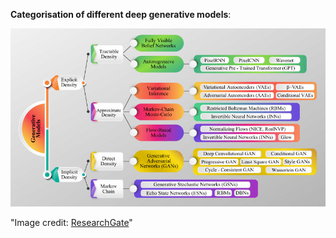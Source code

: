 **Categorisation of different deep generative models**:
<div style="text-align: center;">
    <img src="images/taxonomy_of_gen_models.png" alt="Description" width="700">
</div>

"Image credit: [ResearchGate](https://www.researchgate.net/figure/The-taxonomy-of-Generative-Models_fig3_378159299)"